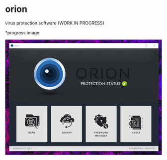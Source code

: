 # orion
virus protection software (WORK IN PROGRESS)

*progress image

![Product Name Screen Shot][product-screenshot]


[product-screenshot]: assets/readme/mainGUI.png
